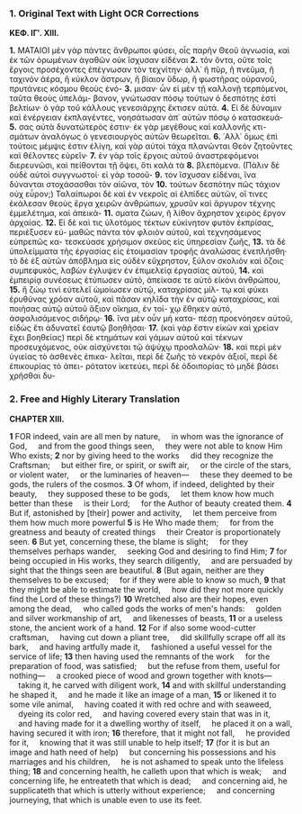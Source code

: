 ### 1. Original Text with Light OCR Corrections

**ΚΕΦ. ΙΓʹ. ΧΙΙΙ.**

**1.** ΜΑΤΑΙΟΙ μὲν γὰρ πάντες ἄνθρωποι φύσει, οἷς παρῆν
    Θεοῦ ἀγνωσία, καὶ ἐκ τῶν ὁρωμένων ἀγαθῶν οὐκ ἴσχυσαν εἰδέναι
**2.** τὸν ὄντα, οὔτε τοῖς ἔργοις προσέχοντες ἐπέγνωσαν τὸν τεχνίτην·
    ἀλλ᾿ ἢ πῦρ, ἢ πνεῦμα, ἢ ταχινὸν ἀέρα, ἢ κύκλον ἄστρων,
    ἢ βίαιον ὕδωρ, ἢ φωστῆρας οὐρανοῦ, πρυτάνεις κόσμου θεοὺς ἐνό-
**3.** μισαν· ὧν εἰ μὲν τῇ καλλονῇ τερπόμενοι, ταῦτα θεοὺς ὑπελάμ-
    βανον, γνώτωσαν πόσῳ τούτων ὁ δεσπότης ἐστὶ βελτίων· ὁ γὰρ
    τοῦ κάλλους γενεσιάρχης ἔκτισεν αὐτά.
**4.** Εἰ δὲ δύναμιν καὶ ἐνέργειαν ἐκπλαγέντες, νοησάτωσαν ἀπ᾿ αὐτῶν πόσῳ ὁ κατασκευά-
**5.** σας αὐτὰ δυνατώτερός ἐστιν· ἐκ γὰρ μεγέθους καὶ καλλονῆς κτι-
    σμάτων ἀναλόγως ὁ γενεσιουργὸς αὐτῶν θεωρεῖται.
**6.** ᾿Αλλ᾿ ὅμως ἐπὶ τούτοις μέμψις ἐστιν ἐλίγη, καὶ γὰρ αὐτοὶ τάχα πλανῶνται
    Θεὸν ζητοῦντες καὶ θέλοντες εὑρεῖν·
**7.** ἐν γὰρ τοῖς ἔργοις αὐτοῦ ἀναστρεφόμενοι διερευνῶσι, καὶ πείθονται τῇ ὄψει, ὅτι καλὰ τὰ
**8.** βλεπόμενα. (Πάλιν δὲ οὐδὲ αὐτοὶ συγγνωστοί· εἰ γὰρ τοσοῦ-
**9.** τον ἴσχυσαν εἰδέναι, ἵνα δύνανται στοχάσασθαι τὸν αἰῶνα, τὸν
**10.** τούτων δεσπότην πῶς τάχιον οὐχ εὗρον;) Ταλαίπωροι δὲ καὶ ἐν
    νεκροῖς αἱ ἐλπίδες αὐτῶν, οἵ τινες ἐκάλεσαν θεοὺς ἔργα χειρῶν
    ἀνθρώπων, χρυσῦν καὶ ἄργυρον τέχνης ἐμμελέτημα, καὶ ἀπεικά-
**11.** σματα ζώων, ἢ λίθον ἄχρηστον χειρὸς ἔργον ἀρχαίας.
**12.** Εἰ δὲ καὶ τις ὑλοτόμος τέκτων εὐκίνητον φυτὸν ἐκπρίσας, περιέξυσεν εὐ-
    μαθῶς πάντα τὸν φλοιὸν αὐτοῦ, καὶ τεχνησάμενος εὐπρεπῶς κα-
    τεσκεύασε χρήσιμον σκεῦος εἰς ὑπηρεσίαν ζωῆς,
**13.** τὰ δὲ ὑπολείμματα τῆς ἐργασίας εἰς ἑτοιμασίαν τροφῆς ἀναλώσας ἐνεπλήσθη·
    τὸ δὲ ἐξ αὐτῶν ἀπόβλημα εἰς οὐδὲν εὔχρηστον, ξύλον σκολιὸν καὶ
    ὄζοις συμπεφυκός, λαβὼν ἐγλυψεν ἐν ἐπιμελείᾳ ἐργασίας αὐτοῦ,
**14.** καὶ ἐμπειρίᾳ συνέσεως ἐτύπωσεν αὐτό, ἀπείκασε τε αὐτὸ εἰκόνι
    ἀνθρώπου,
**15.** ἢ ζώῳ τινὶ εὐτελεῖ ὡμοίωσεν αὐτῷ, καταχρίσας μίλ-
    τῳ καὶ φύκει ἐρυθύνας χρόαν αὐτοῦ, καὶ πᾶσαν κηλῖδα τὴν ἐν
    αὐτῷ καταχρίσας, καὶ ποιήσας αὐτῷ αὐτοῦ ἄξιον οἴκημα, ἐν τοί-
    χῳ ἔθηκεν αὐτό, ἀσφαλισάμενος σιδήρῳ·
**16.** ἵνα μὲν οὖν μὴ κατα-
    πέσῃ προενόησεν αὐτοῦ, εἰδὼς ἔτι ἀδυνατεῖ ἑαυτῷ βοηθῆσαι·
**17.** (καὶ γὰρ ἔστιν εἰκὼν καὶ χρείαν ἔχει βοηθείας) περὶ δὲ κτημάτων
    καὶ γάμων αὐτοῦ καὶ τέκνων προσευχόμενος, οὐκ αἰσχύνεται
    τῷ ἀψύχῳ προσλαλῶν·
**18.** καὶ περὶ μὲν ὑγιείας τὸ ἀσθενὲς ἐπικα-
    λεῖται, περὶ δὲ ζωῆς τὸ νεκρὸν ἀξιοῖ, περὶ δὲ ἐπικουρίας τὸ ἀπει-
    ρότατον ἱκετεύει, περὶ δὲ ὁδοιπορίας τὸ μηδὲ βάσει χρῆσθαι δυ-

### 2. Free and Highly Literary Translation

**CHAPTER XIII.**

**1** FOR indeed, vain are all men by nature,
&nbsp;&nbsp;&nbsp;&nbsp;in whom was the ignorance of God,
&nbsp;&nbsp;&nbsp;&nbsp;and from the good things seen,
&nbsp;&nbsp;&nbsp;&nbsp;they were not able to know Him Who exists;
**2** nor by giving heed to the works
&nbsp;&nbsp;&nbsp;&nbsp;did they recognize the Craftsman;
&nbsp;&nbsp;&nbsp;&nbsp;but either fire, or spirit, or swift air,
&nbsp;&nbsp;&nbsp;&nbsp;or the circle of the stars, or violent water,
&nbsp;&nbsp;&nbsp;&nbsp;or the luminaries of heaven—
&nbsp;&nbsp;&nbsp;&nbsp;these they deemed to be gods, the rulers of the cosmos.
**3** Of whom, if indeed, delighted by their beauty,
&nbsp;&nbsp;&nbsp;&nbsp;they supposed these to be gods,
&nbsp;&nbsp;&nbsp;&nbsp;let them know how much better than these
&nbsp;&nbsp;&nbsp;&nbsp;is their Lord;
&nbsp;&nbsp;&nbsp;&nbsp;for the Author of beauty created them.
**4** But if, astonished by [their] power and activity,
&nbsp;&nbsp;&nbsp;&nbsp;let them perceive from them how much more powerful
**5** is He Who made them;
&nbsp;&nbsp;&nbsp;&nbsp;for from the greatness and beauty of created things
&nbsp;&nbsp;&nbsp;&nbsp;their Creator is proportionately seen.
**6** But yet, concerning these, the blame is slight;
&nbsp;&nbsp;&nbsp;&nbsp;for they themselves perhaps wander,
&nbsp;&nbsp;&nbsp;&nbsp;seeking God and desiring to find Him;
**7** for being occupied in His works, they search diligently,
&nbsp;&nbsp;&nbsp;&nbsp;and are persuaded by sight that the things seen are beautiful.
**8** (But again, neither are they themselves to be excused;
&nbsp;&nbsp;&nbsp;&nbsp;for if they were able to know so much,
**9** that they might be able to estimate the world,
&nbsp;&nbsp;&nbsp;&nbsp;how did they not more quickly find the Lord of these things?)
**10** Wretched also are their hopes, even among the dead,
&nbsp;&nbsp;&nbsp;&nbsp;who called gods the works of men's hands:
&nbsp;&nbsp;&nbsp;&nbsp;golden and silver workmanship of art,
&nbsp;&nbsp;&nbsp;&nbsp;and likenesses of beasts,
**11** or a useless stone, the ancient work of a hand.
**12** For if also some wood-cutter craftsman,
&nbsp;&nbsp;&nbsp;&nbsp;having cut down a pliant tree,
&nbsp;&nbsp;&nbsp;&nbsp;did skillfully scrape off all its bark,
&nbsp;&nbsp;&nbsp;&nbsp;and having artfully made it,
&nbsp;&nbsp;&nbsp;&nbsp;fashioned a useful vessel for the service of life;
**13** then having used the remnants of the work
&nbsp;&nbsp;&nbsp;&nbsp;for the preparation of food, was satisfied;
&nbsp;&nbsp;&nbsp;&nbsp;but the refuse from them, useful for nothing—
&nbsp;&nbsp;&nbsp;&nbsp;a crooked piece of wood and grown together with knots—
&nbsp;&nbsp;&nbsp;&nbsp;taking it, he carved with diligent work,
**14** and with skillful understanding he shaped it,
&nbsp;&nbsp;&nbsp;&nbsp;and he made it like an image of a man,
**15** or likened it to some vile animal,
&nbsp;&nbsp;&nbsp;&nbsp;having coated it with red ochre and with seaweed,
&nbsp;&nbsp;&nbsp;&nbsp;dyeing its color red,
&nbsp;&nbsp;&nbsp;&nbsp;and having covered every stain that was in it,
&nbsp;&nbsp;&nbsp;&nbsp;and having made for it a dwelling worthy of itself,
&nbsp;&nbsp;&nbsp;&nbsp;he placed it on a wall, having secured it with iron;
**16** therefore, that it might not fall,
&nbsp;&nbsp;&nbsp;&nbsp;he provided for it,
&nbsp;&nbsp;&nbsp;&nbsp;knowing that it was still unable to help itself;
**17** (for it is but an image and hath need of help)
&nbsp;&nbsp;&nbsp;&nbsp;but concerning his possessions and his marriages and his children,
&nbsp;&nbsp;&nbsp;&nbsp;he is not ashamed to speak unto the lifeless thing;
**18** and concerning health, he calleth upon that which is weak;
&nbsp;&nbsp;&nbsp;&nbsp;and concerning life, he entreateth that which is dead;
&nbsp;&nbsp;&nbsp;&nbsp;and concerning aid, he supplicateth that which is utterly without experience;
&nbsp;&nbsp;&nbsp;&nbsp;and concerning journeying, that which is unable even to use its feet.